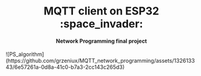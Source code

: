 <div align="center">
  <h1>MQTT client on ESP32 :space_invader:</h1>
  <h4>Network Programming final project</h4>
</div>
![PS_algorithm](https://github.com/grzeniux/MQTT_network_programming/assets/132613343/6e57261a-0d8a-41c0-b7a3-2cc143c265d3)
